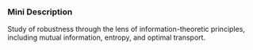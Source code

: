 ### Mini Description

Study of robustness through the lens of information-theoretic principles, including mutual information, entropy, and optimal transport.
